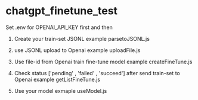 # chatgpt_finetune_test

Set .env for OPENAI_API_KEY first and then

1. Create your train-set JSONL
example parsetoJSONL.js

2. use JSONL upload to Openai
example uploadFile.js

3. Use file-id from Openai train fine-tune model
example createFineTune.js

4. Check status ['pending' , 'failed' , 'succeed'] after send train-set to Openai
example getListFineTune.js

5. Use your model
exmaple useModel.js
